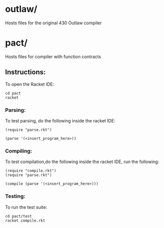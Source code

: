 # outlaw/

Hosts files for the original 430 Outlaw compiler

# pact/

Hosts files for compiler with function contracts

## Instructions:
To open the Racket IDE:
```
cd pact
racket
```

### Parsing:
To test parsing, do the following inside the racket IDE:

```
(require "parse.rkt")

(parse '(<insert_program_here>))
```

### Compiling:
To test compilation,do the following inside the racket IDE, run the following:

```
(require "compile.rkt")
(require "parse.rkt")

(compile (parse '(<insert_program_here>)))
```

### Testing:
To run the test suite:
```
cd pact/test
racket compile.rkt
```